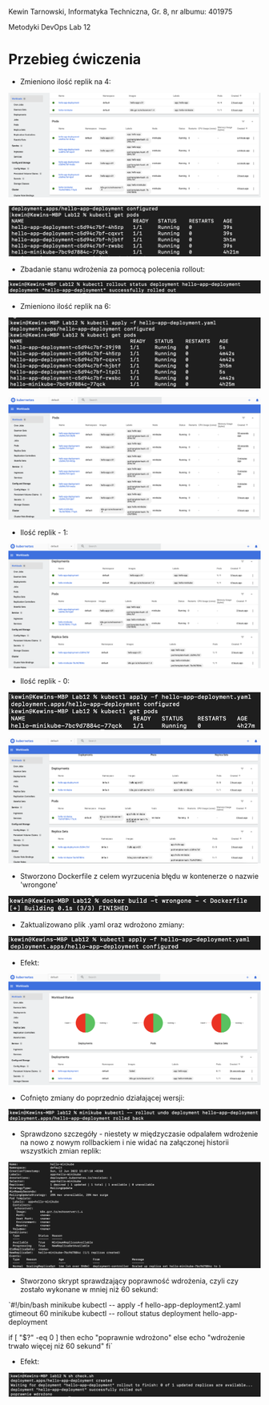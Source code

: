 Kewin Tarnowski,
Informatyka Techniczna,
Gr. 8, nr albumu: 401975


Metodyki DevOps
Lab 12


# Przebieg ćwiczenia

- Zmieniono ilość replik na 4:

 ![](im/im1.png)

 ![](im/im2.png)

- Zbadanie stanu wdrożenia za pomocą polecenia rollout:

 ![](im/im3.png)

- Zmieniono ilość replik na 6:

 ![](im/im4.png)

 ![](im/im5.png)

- Ilość replik - 1:

 ![](im/im7.png)

- Ilość replik - 0:

 ![](im/im8.png)

 ![](im/im9.png)
 
- Stworzono Dockerfile z celem wyrzucenia błędu w kontenerze o nazwie 'wrongone'

 ![](im/im10.png)

- Zaktualizowano plik .yaml oraz wdrożono zmiany:

 ![](im/im11.png)

- Efekt:

 ![](im/im12.png)

- Cofnięto zmiany do poprzednio działającej wersji:

 ![](im/im13.png)

- Sprawdzono szczegóły - niestety w międzyczasie odpalałem wdrożenie na nowo z nowym rollbackiem i nie widać na załączonej historii wszystkich zmian replik:

 ![](im/im14.png)

- Stworzono skrypt sprawdzający poprawność wdrożenia, czyli czy zostało wykonane w mniej niż 60 sekund:

`#!/bin/bash
minikube kubectl -- apply -f hello-app-deployment2.yaml
gtimeout 60 minikube kubectl -- rollout status deployment hello-app-deployment

if [ "$?" -eq 0 ]
then
	echo "poprawnie wdrożono"
else
	echo "wdrożenie trwało więcej niż 60 sekund"
fi`

- Efekt: 

 ![](im/im15.png)
